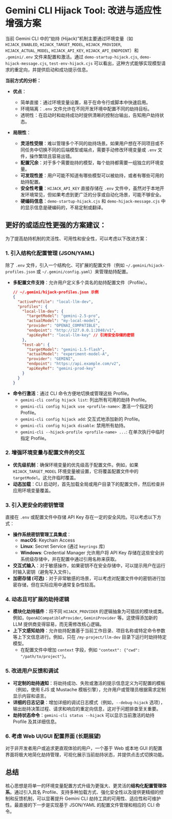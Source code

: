 # Gemini CLI Hijack Tool: 改进与适应性增强方案

当前 Gemini CLI 中的“劫持 (Hijack)”机制主要通过环境变量（如 `HIJACK_ENABLED`, `HIJACK_TARGET_MODEL`, `HIJACK_PROVIDER`, `HIJACK_ACTUAL_MODEL`, `HIJACK_API_KEY`, `HIJACK_API_ENDPOINT`）和 `.gemini/.env` 文件来配置和激活。通过 `demo-startup-hijack.cjs`, `demo-hijack-message.cjs`, `test-env-hijack.cjs` 可以看出，这种方式能够实现模型请求的重定向，并提供启动和成功提示信息。

**当前方式的分析：**

*   **优点**：
    *   简单直接：通过环境变量设置，易于在命令行或脚本中快速启用。
    *   环境隔离：`.env` 文件允许在不同开发环境中配置不同的劫持目标。
    *   透明性：在启动时和劫持成功时提供清晰的控制台输出，告知用户劫持状态。

*   **局限性**：
    *   **灵活性受限**：难以管理多个不同的劫持场景。如果用户想在不同项目或不同任务中切换不同的后端模型或端点，需要手动修改环境变量或 `.env` 文件，操作繁琐且容易出错。
    *   **配置冗余**：对于多个需要劫持的模型，每个劫持都需要一组独立的环境变量。
    *   **可发现性差**：用户可能不知道有哪些模型可以被劫持，或者有哪些可用的劫持配置。
    *   **安全性考量**：`HIJACK_API_KEY` 直接存储在 `.env` 文件中，虽然对于本地开发环境常见，但如果考虑到更广泛的分享或自动化场景，可能不够安全。
    *   **硬编码信息**：`demo-startup-hijack.cjs` 和 `demo-hijack-message.cjs` 中的显示信息是硬编码的，不易定制或翻译。

## 更好的或适应性更强的方案建议：

为了提高劫持机制的灵活性、可用性和安全性，可以考虑以下改进方案：

### 1. 引入结构化配置管理 (JSON/YAML)

除了 `.env` 文件，引入一个结构化、可扩展的配置文件（例如 `~/.gemini/hijack-profiles.json` 或 `~/.gemini/config.yaml`）来管理劫持配置。

*   **多配置文件支持**：允许用户定义多个具名的劫持配置文件（Profile）。
    ```json
    // ~/.gemini/hijack-profiles.json 示例
    {
      "activeProfile": "local-llm-dev",
      "profiles": {
        "local-llm-dev": {
          "targetModel": "gemini-2.5-pro",
          "actualModel": "my-local-model",
          "provider": "OPENAI_COMPATIBLE",
          "endpoint": "http://127.0.0.1:2048/v1",
          "apiKeyRef": "local-llm-key" // 引用安全存储的密钥
        },
        "test-ab": {
          "targetModel": "gemini-1.5-flash",
          "actualModel": "experiment-model-A",
          "provider": "GEMINI",
          "endpoint": "https://api.example.com/v2",
          "apiKeyRef": "gemini-prod-key"
        }
      }
    }
    ```
*   **命令行激活**：通过 CLI 命令方便地切换或管理这些 Profile。
    *   `gemini-cli config hijack list`: 列出所有可用的劫持 Profile。
    *   `gemini-cli config hijack use <profile-name>`: 激活一个指定的 Profile。
    *   `gemini-cli config hijack add`: 交互式地添加新的 Profile。
    *   `gemini-cli config hijack disable`: 禁用所有劫持。
    *   `gemini-cli --hijack-profile <profile-name> ...`: 在单次执行中临时指定 Profile。

### 2. 增强环境变量与配置文件的交互

*   **优先级机制**：确保环境变量的优先级高于配置文件。例如，如果 `HIJACK_TARGET_MODEL` 环境变量被设置，它将覆盖配置文件中的 `targetModel`。这允许临时覆盖。
*   **动态加载**：CLI 启动时，首先加载全局或用户目录下的配置文件，然后检查并应用环境变量覆盖。

### 3. 引入更安全的密钥管理

直接在 `.env` 或配置文件中存储 API Key 存在一定的安全风险。可以考虑以下方式：

*   **操作系统密钥管理工具集成**：
    *   **macOS**: Keychain Access
    *   **Linux**: Secret Service (通过 `keyrings` 库)
    *   **Windows**: Credential Manager
    允许用户将 API Key 存储在这些安全的系统级存储中，并在配置中通过引用名称来获取。
*   **交互式输入**：对于敏感操作，如果密钥不在安全存储中，可以提示用户在运行时输入密钥（避免写入文件）。
*   **加密存储 (可选)**：对于非常敏感的场景，可以考虑对配置文件中的密钥进行加密存储，但在实际应用中通常复杂性较高。

### 4. 动态且可扩展的劫持逻辑

*   **模块化劫持插件**：将不同 `HIJACK_PROVIDER` 的逻辑抽象为可插拔的模块或类。例如，`OpenAICompatibleProvider`, `GeminiProvider` 等。这使得添加新的 LLM 提供商变得容易，而无需修改核心逻辑。
*   **上下文感知劫持**：允许劫持配置基于当前工作目录、项目名称或特定命令参数等上下文信息进行。例如，只在 `/my-project/llm-dev` 目录下运行时劫持特定模型。
    *   在配置文件中增加 `context` 字段，例如 `"context": {"cwd": "/path/to/project"}`。

### 5. 改进用户反馈和调试

*   **可定制的劫持通知**：将劫持成功、失败或激活的提示信息定义为可配置的模板（例如，使用 EJS 或 Mustache 模板引擎），允许用户或管理员根据需求定制显示内容和语言。
*   **详细的日志记录**：增加详细的调试日志模式（例如，`--debug-hijack` 选项），输出劫持决策过程、请求和响应的重定向信息，这对于问题排查至关重要。
*   **劫持状态命令**：`gemini-cli status --hijack` 可以显示当前激活的劫持 Profile 及其详细信息。

### 6. 考虑 Web UI/GUI 配置界面 (长期展望)

对于非开发者用户或追求更直观体验的用户，一个基于 Web 或本地 GUI 的配置界面将极大地简化劫持管理，可视化展示当前劫持状态，并提供点击式切换功能。

## 总结

核心思想是将单一的环境变量配置方式升级为更强大、更灵活的**结构化配置管理体系**。通过引入具名 Profile、支持多种加载方式、强化安全性以及提供更精细的控制和反馈机制，可以显著提升 Gemini CLI 劫持工具的可用性、适应性和可维护性。最直接的下一步是实现基于 JSON/YAML 的配置文件管理和相应的 CLI 命令。